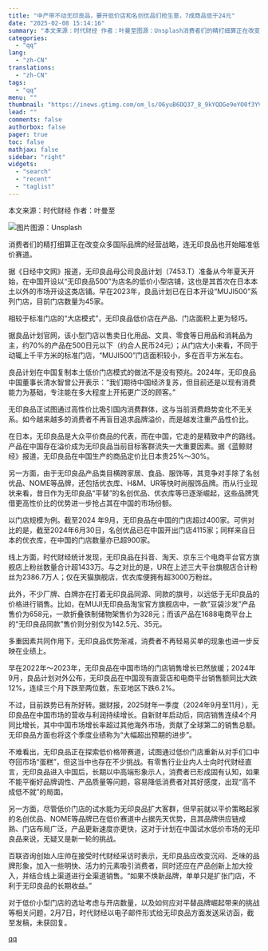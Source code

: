 ```yaml
---
title: "中产带不动无印良品，要开低价店和名创优品们抢生意，7成商品低于24元"
date: "2025-02-08 15:14:16"
summary: "本文来源：时代财经 作者：叶曼至图源：Unsplash消费者们的精打细算正在改变众多国际品牌的经营战..."
categories:
  - "qq"
lang:
  - "zh-CN"
translations:
  - "zh-CN"
tags:
  - "qq"
menu: ""
thumbnail: "https://inews.gtimg.com/om_ls/O6yuB6DQ37_8_9kYQDGe9eYO0f3YVr69FtXqwiACb701YAA_640360/0"
lead: ""
comments: false
authorbox: false
pager: true
toc: false
mathjax: false
sidebar: "right"
widgets:
  - "search"
  - "recent"
  - "taglist"
---
```


本文来源：时代财经 作者：叶曼至

![图片](https://inews.gtimg.com/om_bt/OkkRDCP_Yn_8O_RE2gfdEtwnfWjVzPKn0rwSFO0kr5MMMAA/641)图源：Unsplash

消费者们的精打细算正在改变众多国际品牌的经营战略，连无印良品也开始瞄准低价赛道。

据《日经中文网》报道，无印良品母公司良品计划（7453.T）准备从今年夏天开始，在中国开设以“无印良品500”为店名的低价小型店铺，这也是其首次在日本本土以外的市场开设这类店铺。早在2023年，良品计划已在日本开设“MUJI500”系列门店，目前门店数量为45家。

相较于标准门店的“大店模式”，无印良品低价店在产品、门店面积上更为轻巧。

据良品计划官网，该小型门店以售卖日化用品、文具、零食等日用品和消耗品为主，约70%的产品在500日元以下（约合人民币24元）；从门店大小来看，不同于动辄上千平方米的标准门店，“MUJI500”门店面积较小，多在百平方米左右。

良品计划在中国复制本土低价门店模式的做法不是没有预兆。2024年，无印良品中国董事长清水智曾公开表示：“我们期待中国经济复苏，但目前还是以现有消费能力为基础，专注能在多大程度上开拓更广泛的顾客。”

无印良品正试图通过高性价比吸引国内消费群体，这与当前消费趋势变化不无关系。如今越来越多的消费者不再盲目追求品牌溢价，而是越发注重产品性价比。

在日本，无印良品是大众平价商品的代表，而在中国，它走的是精致中产的路线。产品在中国存在溢价成为无印良品当前目标客群流失一大重要因素。据《蓝鲸财经》报道，无印良品在中国生产的商品定价比日本贵25%～30%。

另一方面，由于无印良品产品类目横跨家居、食品、服饰等，其竞争对手除了名创优品、NOME等品牌，还包括优衣库、H&M、UR等快时尚服饰品牌。而从行业现状来看，昔日作为无印良品“平替”的名创优品、优衣库等已逐渐崛起，这些品牌凭借更高性价比的优势进一步抢占其在中国的市场份额。

以门店规模为例。截至2024 年9月，无印良品在中国的门店超过400家。可供对比的是，截至2024年6月30日，名创优品已在中国开出门店4115家；同样来自日本的优衣库，在中国的门店数量亦已超900家。

线上方面，时代财经统计发现，无印良品在抖音、淘天、京东三个电商平台官方旗舰店上粉丝数量合计超1433万。与之对比的是，UR在上述三大平台旗舰店合计粉丝为2386.7万人；仅在天猫旗舰店，优衣库便拥有超3000万粉丝。

此外，不少厂牌、白牌亦在打着无印良品同源、同款的旗号，以远低于无印良品的价格进行销售。比如，在MUJI无印良品淘宝官方旗舰店中，一款“豆袋沙发”产品售价为658元，一款折叠铁制储物架售价为328元；而该产品在1688电商平台上的“无印良品同款”售价则分别仅为142.5元、35元。

多重因素共同作用下，无印良品优势渐减，消费者不再轻易买单的现象也进一步反映在业绩上。

早在2022年～2023年，无印良品在中国市场的门店销售增长已然放缓；2024年9月，良品计划对外公布，无印良品在中国现有直营店和电商平台销售额同比大跌12%，连续三个月下跌至两位数，东亚地区下跌6.2%。

不过，目前跌势已有所好转。据财报，2025财年一季度（2024年9月至11月），无印良品在中国市场的营收与利润持续增长。自新财年启动后，同店销售连续4个月同比增长，其中中国市场增长率超过其他海外市场，贡献了全球第二的销售总额。无印良品方面也将这个季度业绩称为“大幅超出预期的进步”。

不难看出，无印良品正在探索低价格带赛道，试图通过低价门店重新从对手们口中夺回市场“蛋糕”，但这当中也存在不少挑战。有零售行业业内人士向时代财经直言，无印良品进入中国后，长期以中高端形象示人，消费者已形成固有认知，如果不能平衡好品牌调性、产品质量等问题，容易降低消费者对其好感度，出现“高不成低不就”的局面。

另一方面，尽管低价门店的试水能为无印良品扩大客群，但早前就以平价策略起家的名创优品、NOME等品牌已在低价赛道中占据先天优势，且其品牌供应链成熟、门店布局广泛，产品更新速度亦更快，这对于计划在中国试水低价市场的无印良品来说，无疑又是新一轮的挑战。

百联咨询创始人庄帅在接受时代财经采访时表示，无印良品应改变沉闷、乏味的品牌形象，加入一些明快、活力的元素吸引消费者，同时还应在产品创新上加大投入，并结合线上渠道进行全渠道销售。“如果不焕新品牌，单单只是扩张门店，不利于无印良品的长期收益。”

对于低价小型门店的选址考虑与开店数量，以及如何应对平替品牌崛起带来的挑战等相关问题，2月7日，时代财经以电子邮件形式给无印良品方面发送采访函，截至发稿，未获回复。

[qq](https://new.qq.com/rain/a/20250208A053AF00)
